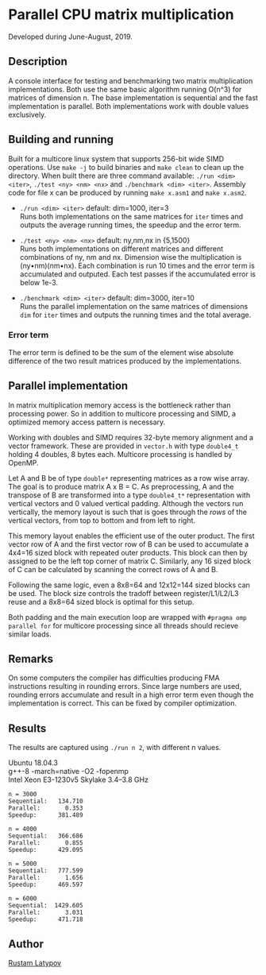 ﻿# Parallel CPU matrix multiplication 

Developed during June-August, 2019.



## Description

A console interface for testing and benchmarking two matrix multiplication implementations. Both use the same basic algorithm running O(n^3) for matrices of dimension n. The base implementation is sequential and the fast implementation is parallel. Both implementations work with double values exclusively. 



## Building and running

Built for a multicore linux system that supports 256-bit wide SIMD operations. Use `make -j` to build binaries and `make clean` to clean up the directory. When built there are three command available: `./run <dim> <iter>`, `./test <ny> <nm> <nx>` and `./benchmark <dim> <iter>`. Assembly code for file x can be produced by running `make x.asm1` and `make x.asm2`.

- `./run <dim> <iter>` default: dim=1000, iter=3 <br/>
Runs both implementations on the same matrices for `iter` times and outputs the average running times, the speedup and the error term.

- `./test <ny> <nm> <nx>` default: ny,nm,nx in {5,1500} <br/>
Runs both implementations on different matrices and different combinations of ny, nm and nx. Dimension wise the multiplication is (ny•nm)(nm•nx). Each combination is run 10 times and the error term is accumulated and outputed. Each test passes if the accumulated error is below 1e-3. 

- `./benchmark <dim> <iter>` default: dim=3000, iter=10 <br/>
Runs the parallel implementation on the same matrices of dimensions `dim` for `iter` times and outputs the running times and the total average.

### Error term
The error term is defined to be the sum of the element wise absolute difference of the two result matrices produced by the implementations.



## Parallel implementation

In matrix multiplication memory access is the bottleneck rather than processing power. So in addition to multicore processing and SIMD, a optimized memory access pattern is necessary.

Working with doubles and SIMD requires 32-byte memory alignment and a vector framework. These are provided in ``vector.h`` with type ``double4_t`` holding 4 doubles, 8 bytes each. Multicore processing is handled by OpenMP.

Let A and B be of type ``double*`` representing matrices as a row wise array. The goal is to produce matrix A x B = C. As preprocessing, A and the transpose of B are transformed into a type ``double4_t*`` representation with vertical vectors and 0 valued vertical padding. Although the vectors run vertically, the memory layout is such that is goes through the *rows* of the vertical vectors, from top to bottom and from left to right. 

This memory layout enables the efficient use of the outer product. The first vector row of A and the first vector row of B can be used to accumulate a 4x4=16 sized block with repeated outer products. This block can then by assigned to be the left top corner of matrix C. Similarly, any 16 sized block of C can be calculated by scanning the correct rows of A and B. 

Following the same logic, even a 8x8=64 and 12x12=144 sized blocks can be used. The block size controls the tradoff between register/L1/L2/L3 reuse and a 8x8=64 sized block is optimal for this setup. 

Both padding and the main execution loop are wrapped with ``#pragma omp parallel for`` for multicore processing since all threads should recieve similar loads. 



## Remarks

On some computers the compiler has difficulties producing FMA instructions resulting in rounding errors. Since large numbers are used, rounding errors accumulate and result in a high error term even though the implementation is correct. This can be fixed by compiler optimization. 


## Results

The results are captured using `./run n 2`, with different n values. 

Ubuntu 18.04.3 <br/> 
g++-8 -march=native -O2 -fopenmp <br/>
Intel Xeon E3-1230v5 Skylake 3.4–3.8 GHz

```
n = 3000
Sequential:   134.710
Parallel:       0.353
Speedup:      381.489

n = 4000
Sequential:   366.686
Parallel:       0.855
Speedup:      429.095

n = 5000
Sequential:   777.599
Parallel:       1.656
Speedup:      469.597

n = 6000
Sequential:  1429.605
Parallel:       3.031
Speedup:      471.718

```

## Author

[Rustam Latypov](mailto:rustam.latypov@aalto.fi)